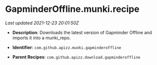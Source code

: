 # GapminderOffline.munki.recipe

_Last updated 2021-12-23 20:01:50Z_

- **Description**: Downloads the latest version of Gapminder Offline and imports it into a munki_repo.

- **Identifier**: `com.github.apizz.munki.gapminderoffline`

- **Parent Recipes**: `com.github.apizz.download.gapminderoffline`
